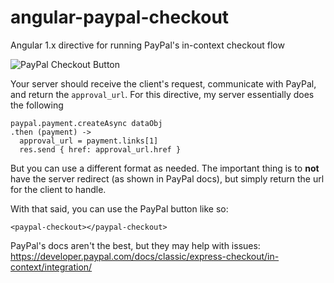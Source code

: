 # angular-paypal-checkout
Angular 1.x directive for running PayPal's in-context checkout flow

![PayPal Checkout Button](https://www.paypalobjects.com/webstatic/en_US/i/buttons/checkout-logo-medium.png)

Your server should receive the client's request, communicate with PayPal, and return the `approval_url`.  For this directive, my server essentially does the following

    paypal.payment.createAsync dataObj
    .then (payment) -> 
      approval_url = payment.links[1]
      res.send { href: approval_url.href }

But you can use a different format as needed.  The important thing is to **not** have the server redirect (as shown in PayPal docs), but simply return the url for the client to handle.

With that said, you can use the PayPal button like so:

    <paypal-checkout></paypal-checkout>
    
PayPal's docs aren't the best, but they may help with issues: https://developer.paypal.com/docs/classic/express-checkout/in-context/integration/
